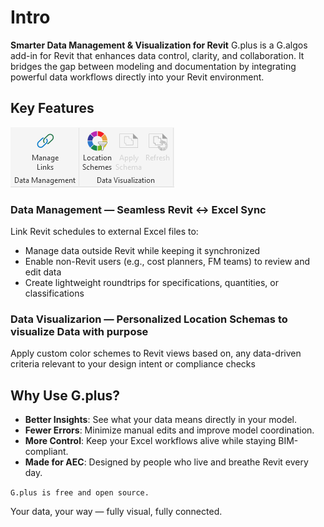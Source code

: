 ﻿# Intro
**Smarter Data Management & Visualization for Revit**
G.plus is a G.algos add-in for Revit that enhances data control, clarity, and collaboration. It bridges the gap between modeling and documentation by integrating powerful data workflows directly into your Revit environment.

## Key Features
![Ribbon](../assets/images/GPlus.png)
### Data Management — Seamless Revit ↔ Excel Sync
Link Revit schedules to external Excel files to:
- Manage data outside Revit while keeping it synchronized
- Enable non-Revit users (e.g., cost planners, FM teams) to review and edit data
- Create lightweight roundtrips for specifications, quantities, or classifications

### Data Visualizarion — Personalized Location Schemas to visualize Data with purpose
Apply custom color schemes to Revit views based on, any data-driven criteria relevant to your design intent or compliance checks

## Why Use G.plus?

- **Better Insights**: See what your data means directly in your model.
- **Fewer Errors**: Minimize manual edits and improve model coordination.
- **More Control**: Keep your Excel workflows alive while staying BIM-compliant.
- **Made for AEC**: Designed by people who live and breathe Revit every day.

`G.plus is free and open source.`

Your data, your way — fully visual, fully connected.
